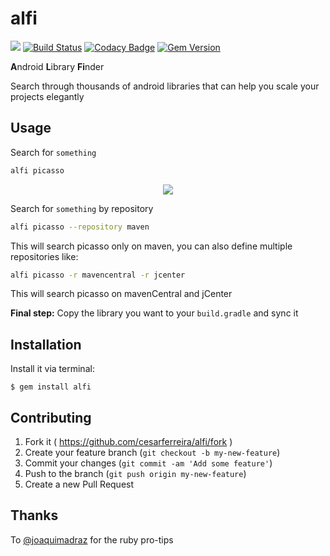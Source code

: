 # alfi 

![](http://ruby-gem-downloads-badge.herokuapp.com/alfi?type=total)
[![Build Status](https://travis-ci.org/cesarferreira/alfi.svg?branch=master)](https://travis-ci.org/cesarferreira/alfi) 
[![Codacy Badge](https://api.codacy.com/project/badge/Grade/3bb069aaf971480abe5cd8242fafb191)](https://www.codacy.com/app/cesarferreira/alfi?utm_source=github.com&utm_medium=referral&utm_content=cesarferreira/alfi&utm_campaign=badger)
[![Gem Version](http://img.shields.io/gem/v/alfi.svg?style=flat)](http://badge.fury.io/rb/alfi) 

**A**ndroid **L**ibrary **Fi**nder

Search through thousands of android libraries that can help you scale your projects elegantly

## Usage

Search for `something`

```bash
alfi picasso
```

<p align="center">
<img src="https://raw.github.com/cesarferreira/alfi/master/extras/images/terminal01.gif" />
</p>


Search for `something` by repository

```bash
alfi picasso --repository maven
```

This will search picasso only on maven, you can also define multiple repositories like:

```bash
alfi picasso -r mavencentral -r jcenter
```

This will search picasso on mavenCentral and jCenter

**Final step:** Copy the library you want to your `build.gradle` and sync it

## Installation

Install it via terminal:

    $ gem install alfi


## Contributing

1. Fork it ( https://github.com/cesarferreira/alfi/fork )
2. Create your feature branch (`git checkout -b my-new-feature`)
3. Commit your changes (`git commit -am 'Add some feature'`)
4. Push to the branch (`git push origin my-new-feature`)
5. Create a new Pull Request


## Thanks
To [@joaquimadraz](https://github.com/joaquimadraz) for the ruby pro-tips
